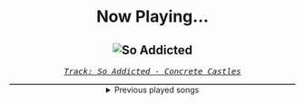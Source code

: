 <div align="center"> 
<h1>Now Playing...</h1>

![So Addicted](https://i.scdn.co/image/ab67616d00001e0230e9c0e3dbaef680f86512ac)
--
_<samp><a href="https://open.spotify.com/track/72481BV5mKDaDStZ9cTaAR">Track: So Addicted - Concrete Castles</a></samp>_

<div style="border: 1px #4B5054 solid"></div>
<details>
  <summary>
    Previous played songs
  </summary>
  <table>
    <thead>
      <tr>
        <th>
          Artist
        </th>
        <th>
          Song
        </th>
        <th>
          Link
        </th>
      </tr>
    </thead>
    <tbody>
      <tr><td>Concrete Castles</td><td>So Addicted</td><td><a href="https://open.spotify.com/track/72481BV5mKDaDStZ9cTaAR">https://open.spotify.com/track/72481BV5mKDaDStZ9cTaAR</a></td></tr><tr><td>Concrete Castles</td><td>So Addicted</td><td><a href="https://open.spotify.com/track/72481BV5mKDaDStZ9cTaAR">https://open.spotify.com/track/72481BV5mKDaDStZ9cTaAR</a></td></tr><tr><td>Concrete Castles</td><td>So Addicted</td><td><a href="https://open.spotify.com/track/72481BV5mKDaDStZ9cTaAR">https://open.spotify.com/track/72481BV5mKDaDStZ9cTaAR</a></td></tr><tr><td>Concrete Castles</td><td>So Addicted</td><td><a href="https://open.spotify.com/track/72481BV5mKDaDStZ9cTaAR">https://open.spotify.com/track/72481BV5mKDaDStZ9cTaAR</a></td></tr><tr><td>Concrete Castles</td><td>So Addicted</td><td><a href="https://open.spotify.com/track/72481BV5mKDaDStZ9cTaAR">https://open.spotify.com/track/72481BV5mKDaDStZ9cTaAR</a></td></tr><tr><td>Concrete Castles</td><td>So Addicted</td><td><a href="https://open.spotify.com/track/72481BV5mKDaDStZ9cTaAR">https://open.spotify.com/track/72481BV5mKDaDStZ9cTaAR</a></td></tr><tr><td>Sabaton</td><td>Primo Victoria</td><td><a href="https://open.spotify.com/track/5DbAOJ5dYW5A9xBhkeb33t">https://open.spotify.com/track/5DbAOJ5dYW5A9xBhkeb33t</a></td></tr><tr><td>Sabaton</td><td>Primo Victoria</td><td><a href="https://open.spotify.com/track/5DbAOJ5dYW5A9xBhkeb33t">https://open.spotify.com/track/5DbAOJ5dYW5A9xBhkeb33t</a></td></tr><tr><td>Sabaton</td><td>Primo Victoria</td><td><a href="https://open.spotify.com/track/5DbAOJ5dYW5A9xBhkeb33t">https://open.spotify.com/track/5DbAOJ5dYW5A9xBhkeb33t</a></td></tr><tr><td>London Music Works</td><td>Requiem for a Tower</td><td><a href="https://open.spotify.com/track/1r8rG99IneBtqgpUxOBBJt">https://open.spotify.com/track/1r8rG99IneBtqgpUxOBBJt</a></td></tr><tr><td>Two Steps from Hell</td><td>Protectors of the Earth (No Choir)</td><td><a href="https://open.spotify.com/track/1gziFkWcSoJBUuZQ4ITKDM">https://open.spotify.com/track/1gziFkWcSoJBUuZQ4ITKDM</a></td></tr><tr><td>Nashaat Salman</td><td>Unforgettable (feat. Lakieta Bagwell)</td><td><a href="https://open.spotify.com/track/3lHlwA2BnRGea30vdq7vC6">https://open.spotify.com/track/3lHlwA2BnRGea30vdq7vC6</a></td></tr><tr><td>Zayde Wølf</td><td>Heroes</td><td><a href="https://open.spotify.com/track/3SMRRDZmFDjA3Q4nHdMfmT">https://open.spotify.com/track/3SMRRDZmFDjA3Q4nHdMfmT</a></td></tr><tr><td>Zack Hemsey</td><td>See What I've Become</td><td><a href="https://open.spotify.com/track/0uxK3GiLjigKgceER5mdKl">https://open.spotify.com/track/0uxK3GiLjigKgceER5mdKl</a></td></tr><tr><td>2WEI</td><td>Insomnia</td><td><a href="https://open.spotify.com/track/71PTyK6qaZG2gqZFrrxDVK">https://open.spotify.com/track/71PTyK6qaZG2gqZFrrxDVK</a></td></tr><tr><td>Audiomachine</td><td>So Say We All</td><td><a href="https://open.spotify.com/track/27c4b7XB6o5tORKU39lmsK">https://open.spotify.com/track/27c4b7XB6o5tORKU39lmsK</a></td></tr><tr><td>Kozah</td><td>Renaissance</td><td><a href="https://open.spotify.com/track/03GyVL0UtZBtN7rFn4CxYV">https://open.spotify.com/track/03GyVL0UtZBtN7rFn4CxYV</a></td></tr><tr><td>Thomas Bergersen</td><td>Children of the Sun (feat. Merethe Soltvedt)</td><td><a href="https://open.spotify.com/track/6NluARB3Fv0cCx6SerrJEc">https://open.spotify.com/track/6NluARB3Fv0cCx6SerrJEc</a></td></tr><tr><td>League of Legends</td><td>Warriors</td><td><a href="https://open.spotify.com/track/3f4fc8c8unrQeKecmUPEDR">https://open.spotify.com/track/3f4fc8c8unrQeKecmUPEDR</a></td></tr><tr><td>Two Steps from Hell</td><td>None Shall Live</td><td><a href="https://open.spotify.com/track/6tRXfCfNdcAMICHdQerIuu">https://open.spotify.com/track/6tRXfCfNdcAMICHdQerIuu</a></td></tr>
    </tbody>
  </table>
</details>

</div>

